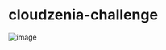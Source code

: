 # cloudzenia-challenge

![image](https://github.com/user-attachments/assets/398be53a-6858-4e98-9752-33b8d7b0bc3a)

